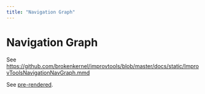 ```yaml
---
title: "Navigation Graph"
---
```


# Navigation Graph

See https://github.com/brokenkernel/improvtools/blob/master/docs/static/ImprovToolsNavigationNavGraph.mmd

See [pre-rendered](/ImprovToolsNavigationNavGraph.html).

